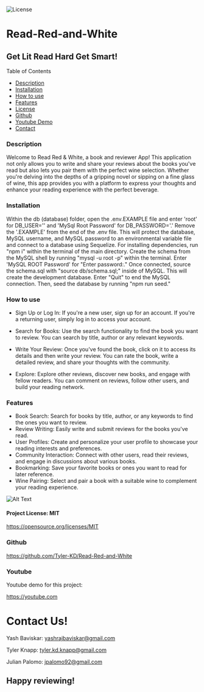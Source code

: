  
![License](https://img.shields.io/badge/License-MIT-blue.svg)

# Read-Red-and-White

## Get Lit Read Hard Get Smart!

Table of Contents
  
  * [Description](#description)
  * [Installation](#installation)
  * [How to use](#usage)
  * [Features](#features)
  * [License](#licenseSection)
  * [Github](#gitHub)
  * [Youtube Demo](#youtube)
  * [Contact](#Contact-Us!)

### Description <a name="description"></a>  
  Welcome to Read Red & White, a book and reviewer App! This application not only allows you to write and share your reviews about the books you've read but also lets you pair them with the perfect wine selection. Whether you're delving into the depths of a gripping novel or sipping on a fine glass of wine, this app provides you with a platform to express your thoughts and enhance your reading experience with the perfect beverage.

### Installation

Within the db (database) folder, open the .env.EXAMPLE file and enter 'root' for DB_USER='' and 'MySql Root Password' for DB_PASSWORD='.'  Remove the '.EXAMPLE' from the end of the .env file.  This will protect the database, MySQL username, and MySQL password to an environmental variable file and connect to a database using Sequelize.  For installing dependencies, run "npm i" within the terminal of the main directory.  Create the schema from the MySQL shell by running "mysql -u root -p" within the terminal.  Enter 'MySQL ROOT Password' for "Enter password:."  Once connected, source the schema.sql with "source db/schema.sql;" inside of MySQL.  This will create the development database.  Enter "Quit" to end the MySQL connection.  Then, seed the database by running "npm run seed."
  
### How to use <a name="usage"></a> 
* Sign Up or Log In: If you're a new user, sign up for an account. If you're a returning user, simply log in to access your account.

* Search for Books: Use the search functionality to find the book you want to review. You can search by title, author or any relevant keywords.

* Write Your Review: Once you've found the book, click on it to access its details and then write your review. You can rate the book, write a detailed review, and share your thoughts with the community.

* Explore: Explore other reviews, discover new books, and engage with fellow readers. You can comment on reviews, follow other users, and build your reading network.



### Features <a name="features"></a>

* Book Search: Search for books by title, author, or any keywords to find the ones you want to review.
* Review Writing: Easily write and submit reviews for the books you've read.
* User Profiles: Create and personalize your user profile to showcase your reading interests and preferences.
* Community Interaction: Connect with other users, read their reviews, and engage in discussions about various books.
* Bookmarking: Save your favorite books or ones you want to read for later reference.
* Wine Pairing: Select and pair a book with a suitable wine to complement your reading experience.



![Alt Text](./public/images/readmeimage2.png)


  
#### Project License: MIT <a name="licenseSection"></a> 
https://opensource.org/licenses/MIT

### Github <a name="gitHub"></a>

https://github.com/Tyler-KD/Read-Red-and-White <br>
   
### Youtube <a name="youtube"></a>
Youtube demo for this project: 

https://youtube.com 

# Contact Us! <a name="Contact-Us!"></a> 

Yash Baviskar: yashrajbaviskar@gmail.com                  

Tyler Knapp: tyler.kd.knapp@gmail.com                     

Julian Palomo: jpalomo92@gmail.com
                      

## Happy reviewing!
